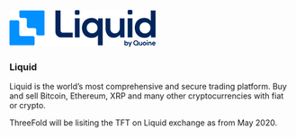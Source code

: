 ![liquid logo](./img/liquid_logo.png)

### Liquid 

Liquid is the world’s most comprehensive and secure trading platform. Buy and sell Bitcoin, Ethereum, XRP and many other cryptocurrencies with fiat or crypto.

ThreeFold will be lisiting the TFT on Liquid exchange as from May 2020.